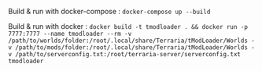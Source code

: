 Build & run with docker-compose :
`docker-compose up --build`

Build & run with docker :
`docker build -t tmodloader . && docker run -p 7777:7777 --name tmodloader --rm -v /path/to/worlds/folder:/root/.local/share/Terraria/tModLoader/Worlds -v /path/to/mods/folder:/root/.local/share/Terraria/tModLoader/Worlds -v /path/to/serverconfig.txt:/root/terraria-server/serverconfig.txt tmodloader`